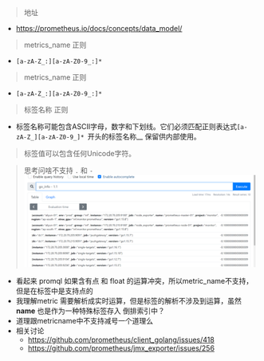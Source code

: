 > 地址
- https://prometheus.io/docs/concepts/data_model/

> metrics_name 正则
- `[a-zA-Z_:][a-zA-Z0-9_:]*`


> metrics_name 正则
- `[a-zA-Z_:][a-zA-Z0-9_:]*`

> 标签名称 正则
- 标签名称可能包含ASCII字母，数字和下划线。它们必须匹配正则表达式`[a-zA-Z_][a-zA-Z0-9_]* `开头的标签名称__ 保留供内部使用。

> 标签值可以包含任何Unicode字符。

> 思考问啥不支持 `.` 和 `-`
![image](./pic/m1.png)
- 看起来 promql 如果含有点 和 float 的运算冲突，所以metric_name不支持，但是在标签中是支持点的
- 我理解metric 需要解析成实时运算，但是标签的解析不涉及到运算，虽然 __name__ 也是作为一种特殊标签存入 倒排索引中？
- 道理跟metricname中不支持减号一个道理么
- 相关讨论
    - https://github.com/prometheus/client_golang/issues/418
    - https://github.com/prometheus/jmx_exporter/issues/256